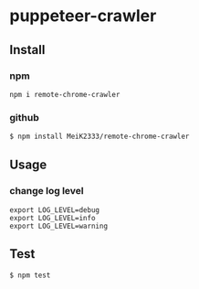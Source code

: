 # puppeteer-crawler

## Install

### npm

```
npm i remote-chrome-crawler
```

### github

```bash
$ npm install MeiK2333/remote-chrome-crawler
```

## Usage

### change log level

```
export LOG_LEVEL=debug
export LOG_LEVEL=info
export LOG_LEVEL=warning
```

## Test

```bash
$ npm test
```
